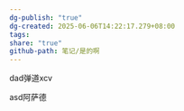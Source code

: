 ```yaml
---
dg-publish: "true"
dg-created: 2025-06-06T14:22:17.279+08:00
tags: 
share: "true"
github-path: 笔记/是的啊
---
```

 dad弹道xcv

asd阿萨德